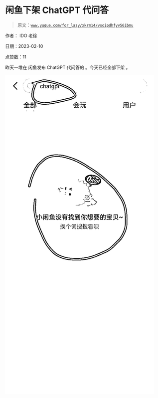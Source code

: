 # 闲鱼下架 ChatGPT 代问答

> 原文：[`www.yuque.com/for_lazy/xkrm14/vsoipdhfyv56ibmu`](https://www.yuque.com/for_lazy/xkrm14/vsoipdhfyv56ibmu)

作者： IDO 老徐

日期：2023-02-10

点赞数：11

昨天一堆在 闲鱼发布 ChatGPT 代问答的 。今天已经全部下架 。

![](img/76c98d34b86bf75368aadb211f63ab7b.png)  



